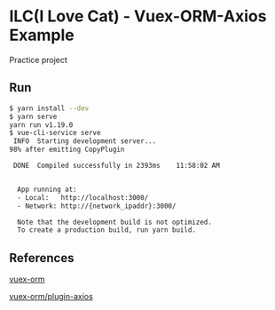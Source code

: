 # ILC(I Love Cat) - Vuex-ORM-Axios Example

Practice project

## Run

```bash
$ yarn install --dev
$ yarn serve
yarn run v1.19.0
$ vue-cli-service serve
 INFO  Starting development server...
98% after emitting CopyPlugin

 DONE  Compiled successfully in 2393ms    11:58:02 AM


  App running at:
  - Local:   http://localhost:3000/
  - Network: http://{network_ipaddr}:3000/

  Note that the development build is not optimized.
  To create a production build, run yarn build.
```

## References

[vuex-orm](https://github.com/vuex-orm/vuex-orm)

[vuex-orm/plugin-axios](https://github.com/vuex-orm/plugin-axios)
